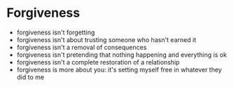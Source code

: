 # Forgiveness
* forgiveness isn't forgetting
* forgiveness isn't about trusting someone who hasn't earned it
* forgiveness isn't a removal of consequences
* forgiveness isn't pretending that nothing happening and everything is ok
* forgiveness isn't a complete restoration of a relationship
* forgiveness is more about you: it's setting myself free in whatever they did to me
